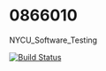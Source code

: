 # 0866010
NYCU_Software_Testing

[![Build Status](https://www.travis-ci.com/StanHsu0522/0866010.svg?branch=master)](https://www.travis-ci.com/StanHsu0522/0866010)
